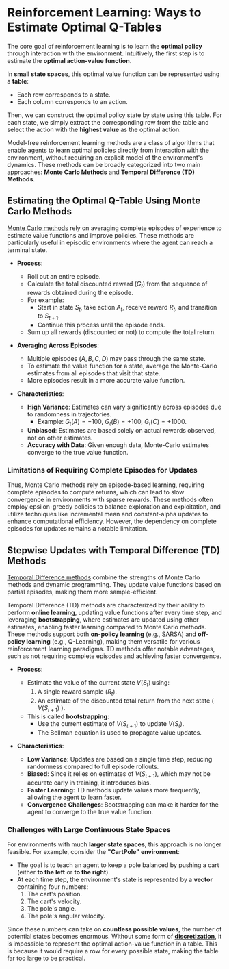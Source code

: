 # Reinforcement Learning: Ways to Estimate Optimal Q-Tables

The core goal of reinforcement learning is to learn the **optimal policy** through interaction with the environment. Intuitively, the first step is to estimate the **optimal action-value function**.

In **small state spaces**, this optimal value function can be represented using a **table**:  
- Each row corresponds to a state.  
- Each column corresponds to an action.  

Then, we can construct the optimal policy state by state using this table. For each state, we simply extract the corresponding row from the table and select the action with the **highest value** as the optimal action.

Model-free reinforcement learning methods are a class of algorithms that enable agents to learn optimal policies directly from interaction with the environment, without requiring an explicit model of the environment's dynamics. These methods can be broadly categorized into two main approaches: **Monte Carlo Methods** and **Temporal Difference (TD) Methods**.

## Estimating the Optimal Q-Table Using Monte Carlo Methods

[Monte Carlo methods](./discrete-state-problems/monte-carlo-methods/) rely on averaging complete episodes of experience to estimate value functions and improve policies. These methods are particularly useful in episodic environments where the agent can reach a terminal state.

- **Process**:
  - Roll out an entire episode.
  - Calculate the total discounted reward ($G_t$) from the sequence of rewards obtained during the episode.
  - For example:
    - Start in state $S_t$, take action $A_t$, receive reward $R_t$, and transition to $S_{t+1}$.
    - Continue this process until the episode ends.
  - Sum up all rewards (discounted or not) to compute the total return.

- **Averaging Across Episodes**:
  - Multiple episodes ($A, B, C, D$) may pass through the same state.
  - To estimate the value function for a state, average the Monte-Carlo estimates from all episodes that visit that state.
  - More episodes result in a more accurate value function.

- **Characteristics**:
  - **High Variance**: Estimates can vary significantly across episodes due to randomness in trajectories.
    - Example: $G_t(A) = -100$, $G_t(B) = +100$, $G_t(C) = +1000$.
  - **Unbiased**: Estimates are based solely on actual rewards observed, not on other estimates.
  - **Accuracy with Data**: Given enough data, Monte-Carlo estimates converge to the true value function.


### Limitations of Requiring Complete Episodes for Updates

Thus, Monte Carlo methods rely on episode-based learning, requiring complete episodes to compute returns, which can lead to slow convergence in environments with sparse rewards. These methods often employ epsilon-greedy policies to balance exploration and exploitation, and utilize techniques like incremental mean and constant-alpha updates to enhance computational efficiency. However, the dependency on complete episodes for updates remains a notable limitation.

## Stepwise Updates with Temporal Difference (TD) Methods

[Temporal Difference methods](./discrete-state-problems/temporal-difference-methods/) combine the strengths of Monte Carlo methods and dynamic programming. They update value functions based on partial episodes, making them more sample-efficient.

Temporal Difference (TD) methods are characterized by their ability to perform **online learning**, updating value functions after every time step, and leveraging **bootstrapping**, where estimates are updated using other estimates, enabling faster learning compared to Monte Carlo methods. These methods support both **on-policy learning** (e.g., SARSA) and **off-policy learning** (e.g., Q-Learning), making them versatile for various reinforcement learning paradigms. TD methods offer notable advantages, such as not requiring complete episodes and achieving faster convergence.

- **Process**:
  - Estimate the value of the current state $V(S_t)$ using:
    1. A single reward sample ($R_t$).
    2. An estimate of the discounted total return from the next state ( $V(S_{t+1})$ ).
  - This is called **bootstrapping**:
    - Use the current estimate of $V(S_{t+1})$ to update $V(S_t)$.
    - The Bellman equation is used to propagate value updates.

- **Characteristics**:
  - **Low Variance**: Updates are based on a single time step, reducing randomness compared to full episode rollouts.
  - **Biased**: Since it relies on estimates of $V(S_{t+1})$, which may not be accurate early in training, it introduces bias.
  - **Faster Learning**: TD methods update values more frequently, allowing the agent to learn faster.
  - **Convergence Challenges**: Bootstrapping can make it harder for the agent to converge to the true value function.


### Challenges with Large Continuous State Spaces

For environments with much **larger state spaces**, this approach is no longer feasible. For example, consider the **"CartPole" environment**:

- The goal is to teach an agent to keep a pole balanced by pushing a cart (either **to the left** or **to the right**).
- At each time step, the environment's state is represented by a **vector** containing four numbers:
  1. The cart's position.
  2. The cart's velocity.
  3. The pole's angle.
  4. The pole's angular velocity.

Since these numbers can take on **countless possible values**, the number of potential states becomes enormous. Without some form of **[discretization](./continuous-state-problems/)**, it is impossible to represent the optimal action-value function in a table. This is because it would require a row for every possible state, making the table far too large to be practical.

